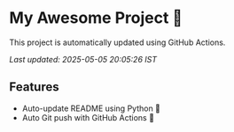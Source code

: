 # My Awesome Project 🚀

This project is automatically updated using GitHub Actions.

_Last updated: 2025-05-05 20:05:26 IST_

## Features
- Auto-update README using Python 🐍
- Auto Git push with GitHub Actions 🤖
